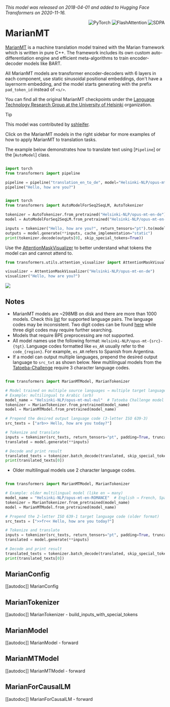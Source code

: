 <!--Copyright 2020 The HuggingFace Team. All rights reserved.

Licensed under the Apache License, Version 2.0 (the "License"); you may not use this file except in compliance with
the License. You may obtain a copy of the License at

http://www.apache.org/licenses/LICENSE-2.0

Unless required by applicable law or agreed to in writing, software distributed under the License is distributed on
an "AS IS" BASIS, WITHOUT WARRANTIES OR CONDITIONS OF ANY KIND, either express or implied. See the License for the
specific language governing permissions and limitations under the License.

⚠️ Note that this file is in Markdown but contain specific syntax for our doc-builder (similar to MDX) that may not be
rendered properly in your Markdown viewer.

-->
*This model was released on 2018-04-01 and added to Hugging Face Transformers on 2020-11-16.*

<div style="float: right;">
    <div class="flex flex-wrap space-x-1">
        <img alt="PyTorch" src="https://img.shields.io/badge/PyTorch-DE3412?style=flat&logo=pytorch&logoColor=white">
        <img alt="FlashAttention" src="https://img.shields.io/badge/%E2%9A%A1%EF%B8%8E%20FlashAttention-eae0c8?style=flat">
        <img alt="SDPA" src="https://img.shields.io/badge/SDPA-DE3412?style=flat&logo=pytorch&logoColor=white">
    </div>
</div>

# MarianMT

[MarianMT](https://huggingface.co/papers/1804.00344) is a machine translation model trained with the Marian framework which is written in pure C++. The framework includes its own custom auto-differentiation engine and efficient meta-algorithms to train encoder-decoder models like BART.

All MarianMT models are transformer encoder-decoders with 6 layers in each component, use static sinusoidal positional embeddings, don't have a layernorm embedding, and the model starts generating with the prefix `pad_token_id` instead of `<s/>`.

You can find all the original MarianMT checkpoints under the [Language Technology Research Group at the University of Helsinki](https://huggingface.co/Helsinki-NLP/models?search=opus-mt) organization.

> [!TIP]
> This model was contributed by [sshleifer](https://huggingface.co/sshleifer).
>
> Click on the MarianMT models in the right sidebar for more examples of how to apply MarianMT to translation tasks.

The example below demonstrates how to translate text using [`Pipeline`] or the [`AutoModel`] class.

<hfoptions id="usage">
<hfoption id="Pipeline">

```python

import torch
from transformers import pipeline

pipeline = pipeline("translation_en_to_de", model="Helsinki-NLP/opus-mt-en-de", dtype=torch.float16, device=0)
pipeline("Hello, how are you?")

```

</hfoption>

<hfoption id="AutoModel">

```python

import torch
from transformers import AutoModelForSeq2SeqLM, AutoTokenizer

tokenizer = AutoTokenizer.from_pretrained("Helsinki-NLP/opus-mt-en-de")
model = AutoModelForSeq2SeqLM.from_pretrained("Helsinki-NLP/opus-mt-en-de", dtype=torch.float16, attn_implementation="sdpa", device_map="auto")

inputs = tokenizer("Hello, how are you?", return_tensors="pt").to(model.device)
outputs = model.generate(**inputs, cache_implementation="static")
print(tokenizer.decode(outputs[0], skip_special_tokens=True))

```

</hfoption>
</hfoptions>

Use the [AttentionMaskVisualizer](https://github.com/huggingface/transformers/blob/beb9b5b02246b9b7ee81ddf938f93f44cfeaad19/src/transformers/utils/attention_visualizer.py#L139) to better understand what tokens the model can and cannot attend to.

```python
from transformers.utils.attention_visualizer import AttentionMaskVisualizer

visualizer = AttentionMaskVisualizer("Helsinki-NLP/opus-mt-en-de")
visualizer("Hello, how are you?")
```

<div class="flex justify-center">
   <img src="https://huggingface.co/datasets/huggingface/documentation-images/resolve/main/transformers/model_doc/marianmt-attn-mask.png"/>
</div>

## Notes

- MarianMT models are ~298MB on disk and there are more than 1000 models. Check this [list](https://huggingface.co/Helsinki-NLP) for supported language pairs. The language codes may be inconsistent. Two digit codes can be found [here](https://developers.google.com/admin-sdk/directory/v1/languages) while three digit codes may require further searching.
- Models that require BPE preprocessing are not supported.
- All model names use the following format: `Helsinki-NLP/opus-mt-{src}-{tgt}`. Language codes formatted like `es_AR` usually refer to the `code_{region}`. For example, `es_AR` refers to Spanish from Argentina.
- If a model can output multiple languages, prepend the desired output language to `src_txt` as shown below. New multilingual models from the [Tatoeba-Challenge](https://github.com/Helsinki-NLP/Tatoeba-Challenge) require 3 character language codes.

```python

from transformers import MarianMTModel, MarianTokenizer

# Model trained on multiple source languages → multiple target languages
# Example: multilingual to Arabic (arb)
model_name = "Helsinki-NLP/opus-mt-mul-mul"  # Tatoeba Challenge model
tokenizer = MarianTokenizer.from_pretrained(model_name)
model = MarianMTModel.from_pretrained(model_name)

# Prepend the desired output language code (3-letter ISO 639-3)
src_texts = ["arb>> Hello, how are you today?"]

# Tokenize and translate
inputs = tokenizer(src_texts, return_tensors="pt", padding=True, truncation=True)
translated = model.generate(**inputs)

# Decode and print result
translated_texts = tokenizer.batch_decode(translated, skip_special_tokens=True)
print(translated_texts[0])

```

- Older multilingual models use 2 character language codes.

```python

from transformers import MarianMTModel, MarianTokenizer

# Example: older multilingual model (like en → many)
model_name = "Helsinki-NLP/opus-mt-en-ROMANCE"  # English → French, Spanish, Italian, etc.
tokenizer = MarianTokenizer.from_pretrained(model_name)
model = MarianMTModel.from_pretrained(model_name)

# Prepend the 2-letter ISO 639-1 target language code (older format)
src_texts = [">>fr<< Hello, how are you today?"]

# Tokenize and translate
inputs = tokenizer(src_texts, return_tensors="pt", padding=True, truncation=True)
translated = model.generate(**inputs)

# Decode and print result
translated_texts = tokenizer.batch_decode(translated, skip_special_tokens=True)
print(translated_texts[0])

```

## MarianConfig

[[autodoc]] MarianConfig

## MarianTokenizer

[[autodoc]] MarianTokenizer
    - build_inputs_with_special_tokens

## MarianModel

[[autodoc]] MarianModel
    - forward

## MarianMTModel

[[autodoc]] MarianMTModel
    - forward

## MarianForCausalLM

[[autodoc]] MarianForCausalLM
    - forward

